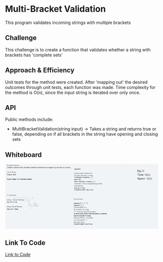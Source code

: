 # Multi-Bracket Validation
This program validates incoming strings with multiple brackets

## Challenge
This challenge is to create a function that validates whether a string with brackets has 'complete sets'

## Approach & Efficiency
Unit tests for the method were created. After 'mapping out' the desired outcomes through unit tests, each function was made. Time complexity for the method is O(n), since the input string is iterated over only once.

## API
Public methods include:

* MultiBracketValidation(string input) -> Takes a string and returns true or false, depending on if all brackets in the string have opening and closing sets

## Whiteboard
![Whiteboard for MultiBracketValidation](../../assets/WB-multi-bracket-validation.png)

## Link To Code
[Link to Code](./MultiBracketValidation/)
